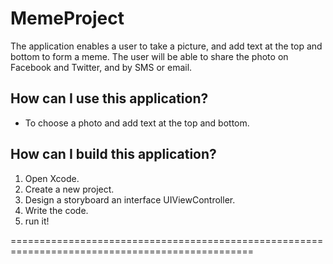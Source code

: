 # MemeProject
The application enables a user to take a picture, and add text at the top and bottom to form a meme. 
The user will be able to share the photo on Facebook and Twitter, and by SMS or email.

 How can I use this application?
-----------------------------------
- To choose a photo and add text at the top and bottom.


How can I build this application?
-----------------------------------
1. Open Xcode.
2. Create a new project.
3. Design a storyboard an interface UIViewController.
4. Write the code.
5. run it!


================================================================================================
